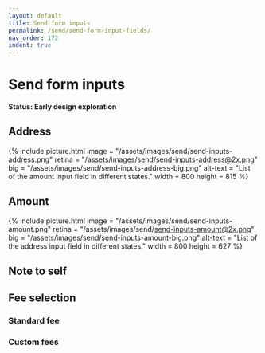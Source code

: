 ```yaml
---
layout: default
title: Send form inputs
permalink: /send/send-form-input-fields/
nav_order: 172
indent: true
---
```


# Send form inputs

**Status: Early design exploration**

## Address

{% include picture.html
	image = "/assets/images/send/send-inputs-address.png"
	retina = "/assets/images/send/send-inputs-address@2x.png"
	big = "/assets/images/send/send-inputs-address-big.png"
	alt-text = "List of the amount input field in different states."
	width = 800
	height = 815
%}


## Amount

{% include picture.html
	image = "/assets/images/send/send-inputs-amount.png"
	retina = "/assets/images/send/send-inputs-amount@2x.png"
	big = "/assets/images/send/send-inputs-amount-big.png"
	alt-text = "List of the address input field in different states."
	width = 800
	height = 627
%}

## Note to self

## Fee selection

### Standard fee

### Custom fees